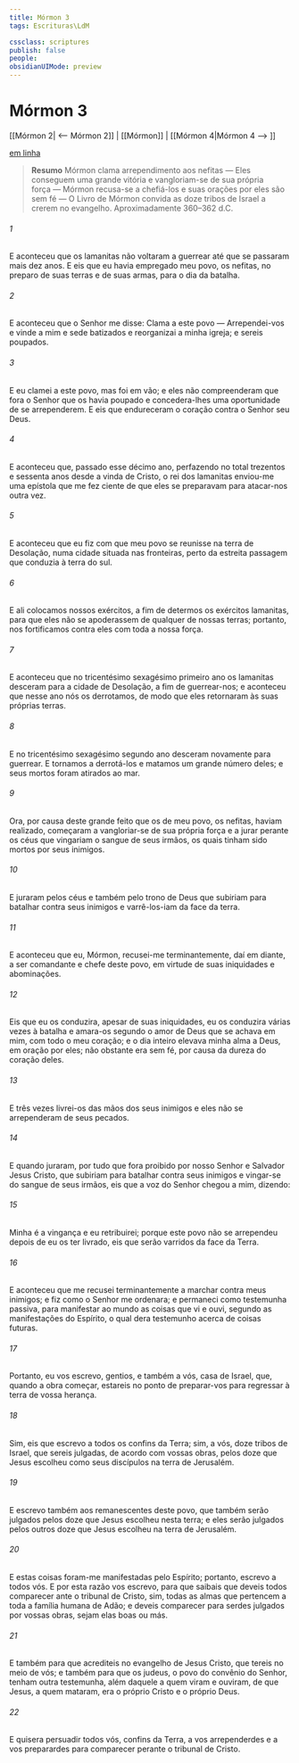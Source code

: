 ```yaml
---
title: Mórmon 3
tags: Escrituras\LdM

cssclass: scriptures
publish: false
people:
obsidianUIMode: preview
---
```


# Mórmon 3
[[Mórmon 2| <-- Mórmon 2]] | [[Mórmon]] | [[Mórmon 4|Mórmon 4 --> ]]

[em linha](https://churchofjesuschrist.org/study/scriptures/bofm/morm/3?lang=por)

> __Resumo__
Mórmon clama arrependimento aos nefitas — Eles conseguem uma grande vitória e vangloriam-se de sua própria força — Mórmon recusa-se a chefiá-los e suas orações por eles são sem fé — O Livro de Mórmon convida as doze tribos de Israel a crerem no evangelho. Aproximadamente 360–362 d.C.

###### 1 
E aconteceu que os lamanitas não voltaram a guerrear até que se passaram mais dez anos. E eis que eu havia empregado meu povo, os nefitas, no preparo de suas terras e de suas armas, para o dia da batalha.

###### 2 
E aconteceu que o Senhor me disse: Clama a este povo — Arrependei-vos e vinde a mim e sede batizados e reorganizai a minha igreja; e sereis poupados.

###### 3 
E eu clamei a este povo, mas foi em vão; e eles não compreenderam que fora o Senhor que os havia poupado e concedera-lhes uma oportunidade de se arrependerem. E eis que endureceram o coração contra o Senhor seu Deus.

###### 4 
E aconteceu que, passado esse décimo ano, perfazendo no total trezentos e sessenta anos desde a vinda de Cristo, o rei dos lamanitas enviou-me uma epístola que me fez ciente de que eles se preparavam para atacar-nos outra vez.

###### 5 
E aconteceu que eu fiz com que meu povo se reunisse na terra de Desolação, numa cidade situada nas fronteiras, perto da estreita passagem que conduzia à terra do sul.

###### 6 
E ali colocamos nossos exércitos, a fim de determos os exércitos lamanitas, para que eles não se apoderassem de qualquer de nossas terras; portanto, nos fortificamos contra eles com toda a nossa força.

###### 7 
E aconteceu que no tricentésimo sexagésimo primeiro ano os lamanitas desceram para a cidade de Desolação, a fim de guerrear-nos; e aconteceu que nesse ano nós os derrotamos, de modo que eles retornaram às suas próprias terras.

###### 8 
E no tricentésimo sexagésimo segundo ano desceram novamente para guerrear. E tornamos a derrotá-los e matamos um grande número deles; e seus mortos foram atirados ao mar.

###### 9 
Ora, por causa deste grande feito que os de meu povo, os nefitas, haviam realizado, começaram a vangloriar-se de sua própria força e a jurar perante os céus que vingariam o sangue de seus irmãos, os quais tinham sido mortos por seus inimigos.

###### 10 
E juraram pelos céus e também pelo trono de Deus que subiriam para batalhar contra seus inimigos e varrê-los-iam da face da terra.

###### 11 
E aconteceu que eu, Mórmon, recusei-me terminantemente, daí em diante, a ser comandante e chefe deste povo, em virtude de suas iniquidades e abominações.

###### 12 
Eis que eu os conduzira, apesar de suas iniquidades, eu os conduzira várias vezes à batalha e amara-os segundo o amor de Deus que se achava em mim, com todo o meu coração; e o dia inteiro elevava minha alma a Deus, em oração por eles; não obstante era sem fé, por causa da dureza do coração deles.

###### 13 
E três vezes livrei-os das mãos dos seus inimigos e eles não se arrependeram de seus pecados.

###### 14 
E quando juraram, por tudo que fora proibido por nosso Senhor e Salvador Jesus Cristo, que subiriam para batalhar contra seus inimigos e vingar-se do sangue de seus irmãos, eis que a voz do Senhor chegou a mim, dizendo:

###### 15 
Minha é a vingança e eu retribuirei; porque este povo não se arrependeu depois de eu os ter livrado, eis que serão varridos da face da Terra.

###### 16 
E aconteceu que me recusei terminantemente a marchar contra meus inimigos; e fiz como o Senhor me ordenara; e permaneci como testemunha passiva, para manifestar ao mundo as coisas que vi e ouvi, segundo as manifestações do Espírito, o qual dera testemunho acerca de coisas futuras.

###### 17 
Portanto, eu vos escrevo, gentios, e também a vós, casa de Israel, que, quando a obra começar, estareis no ponto de preparar-vos para regressar à terra de vossa herança.

###### 18 
Sim, eis que escrevo a todos os confins da Terra; sim, a vós, doze tribos de Israel, que sereis julgadas, de acordo com vossas obras, pelos doze que Jesus escolheu como seus discípulos na terra de Jerusalém.

###### 19 
E escrevo também aos remanescentes deste povo, que também serão julgados pelos doze que Jesus escolheu nesta terra; e eles serão julgados pelos outros doze que Jesus escolheu na terra de Jerusalém.

###### 20 
E estas coisas foram-me manifestadas pelo Espírito; portanto, escrevo a todos vós. E por esta razão vos escrevo, para que saibais que deveis todos comparecer ante o tribunal de Cristo, sim, todas as almas que pertencem a toda a família humana de Adão; e deveis comparecer para serdes julgados por vossas obras, sejam elas boas ou más.

###### 21 
E também para que acrediteis no evangelho de Jesus Cristo, que tereis no meio de vós; e também para que os judeus, o povo do convênio do Senhor, tenham outra testemunha, além daquele a quem viram e ouviram, de que Jesus, a quem mataram, era o próprio Cristo e o próprio Deus.

###### 22 
E quisera persuadir todos vós, confins da Terra, a vos arrependerdes e a vos preparardes para comparecer perante o tribunal de Cristo.

